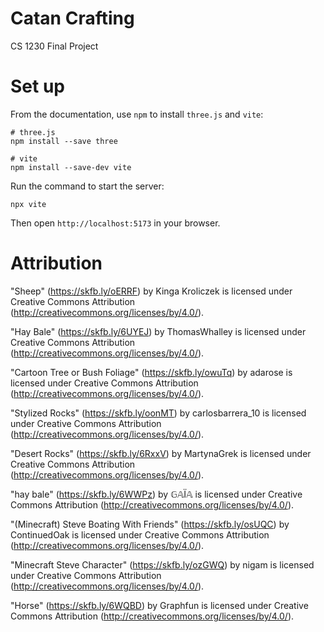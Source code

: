 # Catan Crafting

CS 1230 Final Project

# Set up

From the documentation, use `npm` to install `three.js` and `vite`:

```
# three.js
npm install --save three

# vite
npm install --save-dev vite
```

Run the command to start the server:

```
npx vite
```

Then open `http://localhost:5173` in your browser.

# Attribution

"Sheep" (https://skfb.ly/oERRF) by Kinga Kroliczek is licensed under Creative Commons Attribution (http://creativecommons.org/licenses/by/4.0/).

"Hay Bale" (https://skfb.ly/6UYEJ) by ThomasWhalley is licensed under Creative Commons Attribution (http://creativecommons.org/licenses/by/4.0/).

"Cartoon Tree or Bush Foliage" (https://skfb.ly/owuTq) by adarose is licensed under Creative Commons Attribution (http://creativecommons.org/licenses/by/4.0/).

"Stylized Rocks" (https://skfb.ly/oonMT) by carlosbarrera_10 is licensed under Creative Commons Attribution (http://creativecommons.org/licenses/by/4.0/).

"Desert Rocks" (https://skfb.ly/6RxxV) by MartynaGrek is licensed under Creative Commons Attribution (http://creativecommons.org/licenses/by/4.0/).

"hay bale" (https://skfb.ly/6WWPz) by 𝔾𝔸Ï𝔸 is licensed under Creative Commons Attribution (http://creativecommons.org/licenses/by/4.0/).

"(Minecraft) Steve Boating With Friends" (https://skfb.ly/osUQC) by ContinuedOak is licensed under Creative Commons Attribution (http://creativecommons.org/licenses/by/4.0/).

"Minecraft Steve Character" (https://skfb.ly/ozGWQ) by nigam is licensed under Creative Commons Attribution (http://creativecommons.org/licenses/by/4.0/).

"Horse" (https://skfb.ly/6WQBD) by Graphfun is licensed under Creative Commons Attribution (http://creativecommons.org/licenses/by/4.0/).
